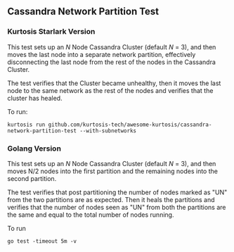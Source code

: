## Cassandra Network Partition Test

### Kurtosis Starlark Version

This test sets up an _N_ Node Cassandra Cluster (default _N_ = 3), and then moves the last node into a separate network partition, effectively
disconnecting the last node from the rest of the nodes in the Cassandra Cluster.

The test verifies that the Cluster became unhealthy, then it moves the last node to the same network as the rest of the nodes and verifies
that the cluster has healed.

To run:

```
kurtosis run github.com/kurtosis-tech/awesome-kurtosis/cassandra-network-partition-test --with-subnetworks
```

### Golang Version

This test sets up an _N_ Node Cassandra Cluster (default _N_ = 3), and then moves N/2 nodes into the first partition and the remaining nodes into
the second partition.

The  test verifies that post partitioning the number of nodes marked as "UN" from the two partitions are as expected. Then it heals the partitions
and verifies that the number of nodes seen as "UN" from both the partitions are the same and equal to the total number of nodes running.

To run

```
go test -timeout 5m -v
```